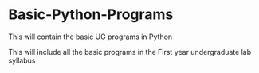 # Basic-Python-Programs
This will contain the basic UG programs in Python

This will include all the basic programs in the First year undergraduate lab syllabus
